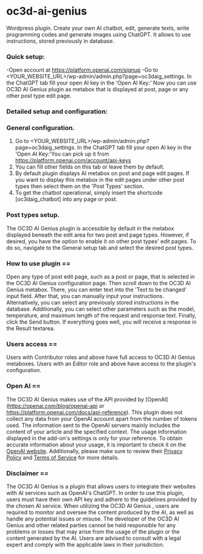 # oc3d-ai-genius
Wordpress plugin. Create your own AI chatbot, edit, generate texts, write programming codes and generate images using ChatGPT. It allows to use instructions, stored previously in database. 


### Quick setup:
-Open account at https://platform.openai.com/signup
-Go to <YOUR_WEBSITE_URL>/wp-admin/admin.php?page=oc3daig_settings. In the ChatGPT tab fill your open AI key in the 'Open AI Key:'
Now you can use OC3D AI Genius plugin as metabox that is displayed at post, page or any other post type edit page.

### Detailed setup and configuration:

### General configuration.

1. Go to <YOUR_WEBSITE_URL>/wp-admin/admin.php?page=oc3daig_settings. In the ChatGPT tab fill your open AI key in the 'Open AI Key:'You can pick up it from https://platform.openai.com/account/api-keys 
2. You can fill other fields on this tab or leave them by default.
3. By default plugin displays AI metabox on post and page edit pages. If you want to display this metabox in the edit pages under other post types then select them on the 'Post Types' section.
4. To get the chatbot operational, simply insert the shortcode [oc3daig_chatbot] into any page or post.


### Post types setup.
The OC3D AI Genius plugin is accessible by default in the metabox displayed beneath the edit area for two post and page types. However, if desired, you have the option to enable it on other post types' edit pages. To do so, navigate to the General setup tab and select the desired post types.

### How to use plugin ==

Open any type of post edit page, such as a post or page, that is selected in the OC3D AI Genius configuration page. Then scroll down to the OC3D AI Genius metabox. There, you can enter text into the 'Text to be changed' input field. After that, you can manually input your instructions. Alternatively, you can select any previously stored instructions in the database. Additionally, you can select other parameters such as the model, temperature, and maximum length of the request and response text. Finally, click the Send button. If everything goes well, you will receive a response in the Result textarea.


### Users access ==

Users with Contributor roles and above have full access to OC3D AI Genius metaboxes. Users with an Editor role and above have access to the plugin's configuration.


### Open AI ==

The OC3D AI Genius  makes use of the API provided by [OpenAI](https://openai.com/blog/openai-api or https://platform.openai.com/docs/api-reference). This plugin does not collect any data from your OpenAI account apart from the number of tokens used. The information sent to the OpenAI servers mainly includes the content of your article and the specified context. The usage information displayed in the add-on's settings is only for your reference. To obtain accurate information about your usage, it is important to check it on the [OpenAI website](https://platform.openai.com/account/usage). Additionally, please make sure to review their [Privacy Policy](https://openai.com/privacy/) and [Terms of Service](https://openai.com/terms/) for more details.

### Disclaimer ==


The OC3D AI Genius  is a plugin that allows users to integrate their websites with AI services such as OpenAI's ChatGPT. In order to use this plugin, users must have their own API key and adhere to the guidelines provided by the chosen AI service. When utilizing the OC3D AI Genius , users are required to monitor and oversee the content produced by the AI, as well as handle any potential issues or misuse. The developer of the OC3D AI Genius and other related parties cannot be held responsible for any problems or losses that may arise from the usage of the plugin or the content generated by the AI. Users are advised to consult with a legal expert and comply with the applicable laws in their jurisdiction.


